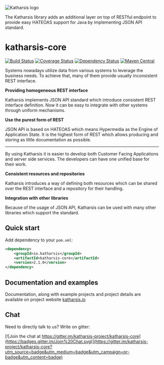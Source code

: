 ![Katharsis logo](http://katharsis.io/assets/img/engine_katharsis_github_4.png)

The Katharsis library adds an additional layer on top of RESTful endpoint to provide easy HATEOAS support for Java by implementing JSON API standard.

# katharsis-core

[![Build Status](https://travis-ci.org/katharsis-project/katharsis-core.svg?branch=development)](https://travis-ci.org/katharsis-project/katharsis-core)
[![Coverage Status](https://coveralls.io/repos/katharsis-project/katharsis-core/badge.svg?branch=development)](https://coveralls.io/r/katharsis-project/katharsis-core?branch=development)
[![Dependency Status](https://www.versioneye.com/user/projects/5530cfa410e714f9e5000dc3/badge.svg?style=flat)](https://www.versioneye.com/user/projects/5530cfa410e714f9e5000dc3)
[![Maven Central](https://img.shields.io/maven-central/v/io.katharsis/katharsis-core.svg)](http://mvnrepository.com/artifact/io.katharsis/katharsis-core)

Systems nowadays utilize data from various systems to leverage the business needs. To achieve that, many of them provide usually inconsistent REST interface.

__Providing homogeneous REST interface__

Katharsis implements JSON API standard which introduce consistent REST interface definition. Now it can be easy to integrate with other systems through uniform mechanisms.

__Use the purest form of REST__

JSON API is based on HATEOAS which means Hypermedia as the Engine of Application State. It is the highest form of REST which allows producing and storing as little documentation as possible.

---

By using Katharsis it is easier to develop both Customer Facing Applications and server side services. The developers can have one unified base for their work.

__Consistent resources and repositories__

Katharsis introduces a way of defining both resources which can be shared over the REST interface and a repository for their handling.

__Integration with other libraries__

Because of the usage of JSON API, Katharsis can be used with many other libraries which support the standard.

## Quick start
Add dependency to your `pom.xml`:

```xml
<dependency>
	<groupId>io.katharsis</groupId>
	<artifactId>katharsis-core</artifactId>
	<version>2.1.0</version>
</dependency>

```

## Documentation and examples
Documentation, along with example projects and project details are available on project website  [katharsis.io](http://katharsis.io) 

## Chat
Need to directly talk to us? Write on gitter: 

[![Join the chat at https://gitter.im/katharsis-project/katharsis-core](https://badges.gitter.im/Join%20Chat.svg)](https://gitter.im/katharsis-project/katharsis-core?utm_source=badge&utm_medium=badge&utm_campaign=pr-badge&utm_content=badge)
